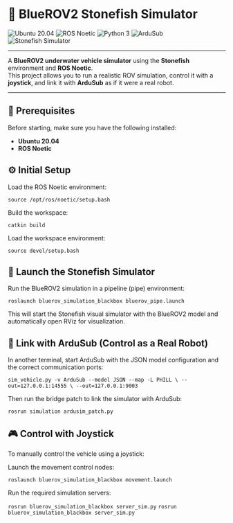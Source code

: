 # 🐠 BlueROV2 Stonefish Simulator

![Ubuntu 20.04](https://img.shields.io/badge/Ubuntu-20.04-E95420?logo=ubuntu&logoColor=white)
![ROS Noetic](https://img.shields.io/badge/ROS-Noetic-22314E?logo=ros&logoColor=white)
![Python 3](https://img.shields.io/badge/Python-3.8+-3776AB?logo=python&logoColor=white)
![ArduSub](https://img.shields.io/badge/ArduSub-SITL-blue)
![Stonefish Simulator](https://img.shields.io/badge/Simulator-Stonefish-00BFFF)

---

A **BlueROV2 underwater vehicle simulator** using the **Stonefish** environment and **ROS Noetic**.  
This project allows you to run a realistic ROV simulation, control it with a **joystick**, and link it with **ArduSub** as if it were a real robot.

---

## 🧩 Prerequisites

Before starting, make sure you have the following installed:

- **Ubuntu 20.04**
- **ROS Noetic**

## ⚙️ Initial Setup

Load the ROS Noetic environment:

`source /opt/ros/noetic/setup.bash`

Build the workspace:

`catkin build`

Load the workspace environment:

`source devel/setup.bash`

## 🧪 Launch the Stonefish Simulator

Run the BlueROV2 simulation in a pipeline (pipe) environment:

`roslaunch bluerov_simulation_blackbox bluerov_pipe.launch`

This will start the Stonefish visual simulator with the BlueROV2 model and automatically open RViz for visualization.

## 🔗 Link with ArduSub (Control as a Real Robot)

In another terminal, start ArduSub with the JSON model configuration and the correct communication ports:

`sim_vehicle.py -v ArduSub --model JSON --map -L PHILL \
  --out=127.0.0.1:14555 \
  --out=127.0.0.1:9003`

Then run the bridge patch to link the simulator with ArduSub:

`rosrun simulation ardusim_patch.py`

## 🎮 Control with Joystick

To manually control the vehicle using a joystick:

Launch the movement control nodes:

`roslaunch bluerov_simulation_blackbox movement.launch`

Run the required simulation servers:

`rosrun bluerov_simulation_blackbox server_sim.py`
`rosrun bluerov_simulation_blackbox server_sim.py`





